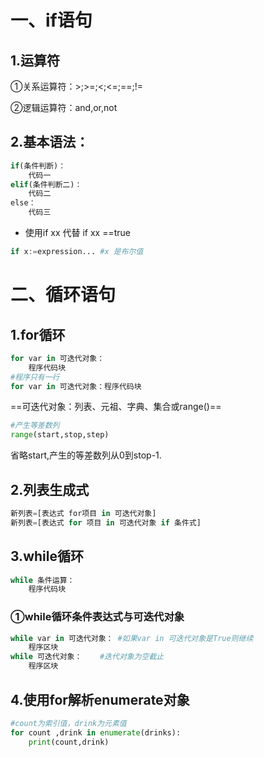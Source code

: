 # 一、if语句

## 1.运算符

&#9312;关系运算符：\>;\>=;\<;\<=;\==;\!=

&#9313;逻辑运算符：and,or,not

## 2.基本语法：

```python
if(条件判断)：
	代码一
elif(条件判断二)：
	代码二
else：
	代码三
```

* 使用if xx 代替 if xx ==true

```python
if x:=expression... #x 是布尔值
```

# 二、循环语句

## 1.for循环

```python
for var in 可迭代对象：
	程序代码块
#程序只有一行
for var in 可迭代对象：程序代码块
```

==可迭代对象：列表、元祖、字典、集合或range()==

```python
#产生等差数列
range(start,stop,step)
```

省略start,产生的等差数列从0到stop-1.

## 2.列表生成式

```python
新列表=[表达式 for项目 in 可迭代对象]
新列表=[表达式 for 项目 in 可迭代对象 if 条件式]
```

## 3.while循环

```python
while 条件运算：
	程序代码块
```

### &#9312;while循环条件表达式与可迭代对象

```python
while var in 可迭代对象： #如果var in 可迭代对象是True则继续
	程序区块
while 可迭代对象：	#迭代对象为空截止
	程序区块
```

## 4.使用for解析enumerate对象

```python
#count为索引值，drink为元素值
for count ,drink in enumerate(drinks):
    print(count,drink)
```

